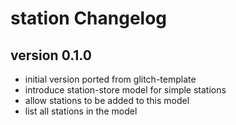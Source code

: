 # station Changelog

## version 0.1.0

- initial version ported from glitch-template
- introduce station-store model for simple stations
- allow stations to be added to this model
- list all stations in the model
